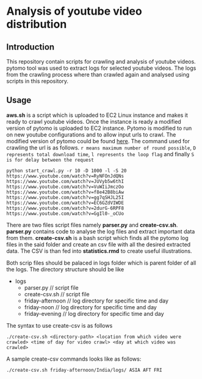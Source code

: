 # Analysis of youtube video distribution

## Introduction
This repository contain scripts for crawling and analysis of youtube videos. pytomo tool was used to extract logs for selected youtube videos. The logs from the crawling process where than crawled again and analysed using scripts in this repository. 

## Usage

**aws.sh** is a script which is uploaded to EC2 Linux instance and makes it ready to crawl youtube videos. Once the instance is ready a modified version of pytomo is uploaded to EC2 instance. Pytomo is modified to run on new youtube configurations and to allow input urls to crawl. The modified version of pytomo could be found [here](https://github.com/dani1793/Machine-Learning-Projects/tree/master/youtube-video-distribution/pytomo-https). The command used for crawling the url is as follows. `r means maximum number of round possible`, `D represents total download time`, `l represents the loop flag` and finally `S is for delay between the request`

```
python start_crawl.py -r 10 -D 1000 -l -S 20 https://www.youtube.com/watch?v=RyNFOnJdQNs https://www.youtube.com/watch?v=JUVyb5w6thI https://www.youtube.com/watch?v=VuWIiJmczOo https://www.youtube.com/watch?v=f8e42B8biAw https://www.youtube.com/watch?v=gg7qSHJL25I https://www.youtube.com/watch?v=EC6GZdVIWDE https://www.youtube.com/watch?v=2durG-6RPF8 https://www.youtube.com/watch?v=GgIl0-_oCUo
```

There are two files script files namely **parser.py** and **create-csv.sh**. **parser.py** contains code to analyse the log files and extract important data from them. **create-csv.sh** is a bash script which finds all the pytomo log files in the said folder and create an csv file with all the desired extracted data. The CSV is than fed into **statistics.rmd** to create useful illustrations.

Both scrip files should be palaced in logs folder which is parent folder of all the logs. The directory structure should be like 

- logs
  - parser.py // script file
  - create-csv.sh // script file
  - friday-afternoon // log directory for specific time and day
  - friday-noon // log directory for specific time and day
  - friday-evening // log directory for specific time and day

The syntax to use create-csv is as follows

```
./create-csv.sh <directory-path> <location from which video were crawled> <time of day for video crawl> <day at which video was crawled>
```

A sample create-csv commands looks like as follows:

```
./create-csv.sh friday-afternoon/India/logs/ ASIA AFT FRI
```

